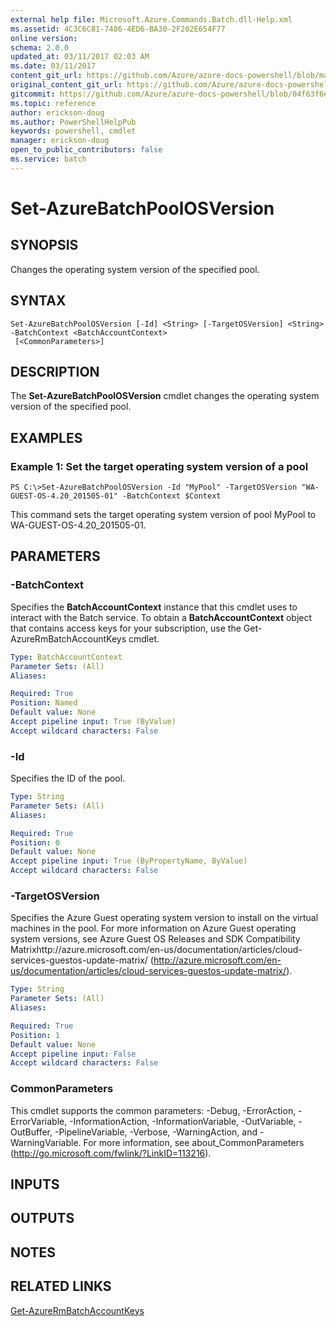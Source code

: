 ```yaml
---
external help file: Microsoft.Azure.Commands.Batch.dll-Help.xml
ms.assetid: 4C3C6C81-7486-4ED6-BA30-2F202E654F77
online version:
schema: 2.0.0
updated_at: 03/11/2017 02:03 AM
ms.date: 03/11/2017
content_git_url: https://github.com/Azure/azure-docs-powershell/blob/master/azureps-cmdlets-docs/ResourceManager/AzureRM.Batch/v2.7.0/Set-AzureBatchPoolOSVersion.md
original_content_git_url: https://github.com/Azure/azure-docs-powershell/blob/master/azureps-cmdlets-docs/ResourceManager/AzureRM.Batch/v2.7.0/Set-AzureBatchPoolOSVersion.md
gitcommit: https://github.com/Azure/azure-docs-powershell/blob/04f63f6e685743ace2c57eb157574e34e8610b1c
ms.topic: reference
author: erickson-doug
ms.author: PowerShellHelpPub
keywords: powershell, cmdlet
manager: erickson-doug
open_to_public_contributors: false
ms.service: batch
---
```


# Set-AzureBatchPoolOSVersion

## SYNOPSIS
Changes the operating system version of the specified pool.

## SYNTAX

```
Set-AzureBatchPoolOSVersion [-Id] <String> [-TargetOSVersion] <String> -BatchContext <BatchAccountContext>
 [<CommonParameters>]
```

## DESCRIPTION
The **Set-AzureBatchPoolOSVersion** cmdlet changes the operating system version of the specified pool.

## EXAMPLES

### Example 1: Set the target operating system version of a pool
```
PS C:\>Set-AzureBatchPoolOSVersion -Id "MyPool" -TargetOSVersion "WA-GUEST-OS-4.20_201505-01" -BatchContext $Context
```

This command sets the target operating system version of pool MyPool to WA-GUEST-OS-4.20_201505-01.

## PARAMETERS

### -BatchContext
Specifies the **BatchAccountContext** instance that this cmdlet uses to interact with the Batch service.
To obtain a **BatchAccountContext** object that contains access keys for your subscription, use the Get-AzureRmBatchAccountKeys cmdlet.

```yaml
Type: BatchAccountContext
Parameter Sets: (All)
Aliases: 

Required: True
Position: Named
Default value: None
Accept pipeline input: True (ByValue)
Accept wildcard characters: False
```

### -Id
Specifies the ID of the pool.

```yaml
Type: String
Parameter Sets: (All)
Aliases: 

Required: True
Position: 0
Default value: None
Accept pipeline input: True (ByPropertyName, ByValue)
Accept wildcard characters: False
```

### -TargetOSVersion
Specifies the Azure Guest operating system version to install on the virtual machines in the pool.
For more information on Azure Guest operating system versions, see Azure Guest OS Releases and SDK Compatibility Matrixhttp://azure.microsoft.com/en-us/documentation/articles/cloud-services-guestos-update-matrix/ (http://azure.microsoft.com/en-us/documentation/articles/cloud-services-guestos-update-matrix/).

```yaml
Type: String
Parameter Sets: (All)
Aliases: 

Required: True
Position: 1
Default value: None
Accept pipeline input: False
Accept wildcard characters: False
```

### CommonParameters
This cmdlet supports the common parameters: -Debug, -ErrorAction, -ErrorVariable, -InformationAction, -InformationVariable, -OutVariable, -OutBuffer, -PipelineVariable, -Verbose, -WarningAction, and -WarningVariable. For more information, see about_CommonParameters (http://go.microsoft.com/fwlink/?LinkID=113216).

## INPUTS

## OUTPUTS

## NOTES

## RELATED LINKS

[Get-AzureRmBatchAccountKeys](./Get-AzureRmBatchAccountKeys.md)


